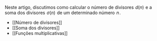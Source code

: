 
Neste artigo, discutimos como calcular o número de divisores  $d(n)$  e a soma dos divisores  $\sigma(n)$  de um determinado número  $n$ .

- [[Número de divisores]]
- [[Soma dos divisores]]
- [[Funções multiplicativas]]


